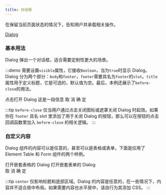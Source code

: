 ```yaml
---
title: 对话框
---
```


<script>
  export default {
    data() {
      return {
        dialogVisible: false,
        gridData: [{
          date: '2016-05-02',
          name: '王小虎',
          address: '上海市普陀区金沙江路 1518 弄'
        }, {
          date: '2016-05-04',
          name: '王小虎',
          address: '上海市普陀区金沙江路 1518 弄'
        }, {
          date: '2016-05-01',
          name: '王小虎',
          address: '上海市普陀区金沙江路 1518 弄'
        }, {
          date: '2016-05-03',
          name: '王小虎',
          address: '上海市普陀区金沙江路 1518 弄'
        }],
        dialogTableVisible: false,
        dialogFormVisible: false,
        form: {
          name: '',
          region: '',
          date1: '',
          date2: '',
          delivery: false,
          type: [],
          resource: '',
          desc: ''
        },
        formLabelWidth: '120px'
      };
    },
    methods: {
      handleClose(done) {
        this.$confirm('确认关闭？')
          .then((_) => {
            done();
          })
          .catch(_ => {});
      }
    }
  };
</script>

<style lang="scss" scoped>
  .dialog-footer button:first-child {
    margin-right: 10px;
  }
  .full-image {
    width: 100%;
  }
  .el-dialog__wrapper {
    margin: 0;
  }
  .el-select {
    width: 300px;
  }
  .el-input {
    width: 300px;
  }
  .el-button--text {
    margin-right: 15px;
  }
</style>

在保留当前页面状态的情况下，告知用户并承载相关操作。

[Dialog](http://element.eleme.io/#/zh-CN/component/dialog)

### 基本用法

Dialog 弹出一个对话框，适合需要定制性更大的场景。

:::demo 需要设置`visible`属性，它接收`Boolean`，当为`true`时显示 Dialog。Dialog 分为两个部分：`body`和`footer`，`footer`需要具名为`footer`的`slot`。`title`属性用于定义标题，它是可选的，默认值为空。最后，本例还展示了`before-close`的用法。

<demo-block>
  <el-button @click="dialogVisible=true">点击打开 Dialog</el-button>
  <el-dialog
    title="提示"
    :visible.sync="dialogVisible"
    width="30%"
    :before-close="handleClose">
    <span>这是一段信息</span>
    <span slot="footer" class="dialog-footer">
    <el-button @click="dialogVisible=false">取 消</el-button>
    <el-button type="primary" @click="dialogVisible=false">确 定</el-button>
  </span>
  </el-dialog>
</demo-block>

:::tip
`before-close` 仅当用户通过点击关闭图标或遮罩关闭 Dialog 时起效。如果你在 `footer` 具名 slot 里添加了用于关闭 Dialog 的按钮，那么可以在按钮的点击回调函数里加入 `before-close` 的相关逻辑。
:::

### 自定义内容

Dialog 组件的内容可以是任意的，甚至可以是表格或表单，下面是应用了 Element Table 和 Form 组件的两个样例。

<demo-block>
  <!-- Table -->
  <el-button type="text" @click="dialogTableVisible = true">打开嵌套表格的 Dialog</el-button>
  <el-dialog title="收货地址" :visible.sync="dialogTableVisible">
    <el-table :data="gridData">
      <el-table-column property="date" label="日期" width="150"></el-table-column>
      <el-table-column property="name" label="姓名" width="200"></el-table-column>
      <el-table-column property="address" label="地址"></el-table-column>
    </el-table>
  </el-dialog>
  <!-- Form -->
  <el-button type="text" @click="dialogFormVisible = true">打开嵌套表单的 Dialog</el-button>
  <el-dialog title="收货地址" :visible.sync="dialogFormVisible">
  <el-form :model="form">
  <el-form-item label="活动名称" :label-width="formLabelWidth">
  <el-input v-model="form.name" autocomplete="off"></el-input>
  </el-form-item>
  <el-form-item label="活动区域" :label-width="formLabelWidth">
  <el-select v-model="form.region" placeholder="请选择活动区域">
  <el-option label="区域一" value="shanghai"></el-option>
  <el-option label="区域二" value="beijing"></el-option>
  </el-select>
  </el-form-item>
  </el-form>
    <div slot="footer" class="dialog-footer">
      <el-button @click="dialogFormVisible = false">取 消</el-button>
      <el-button type="primary" @click="dialogFormVisible = false">确 定</el-button>
    </div>
  </el-dialog>
</demo-block>

:::tip
`center` 仅影响标题和底部区域。Dialog 的内容是任意的，在一些情况下，内容并不适合居中布局。如果需要内容也水平居中，请自行为其添加 CSS。
:::
